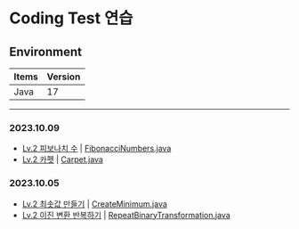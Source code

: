# Coding Test 연습

## Environment

| Items | Version |
|-------|---------|
| Java  | 17      |


---
### 2023.10.09
- [Lv.2 피보나치 수](https://school.programmers.co.kr/learn/courses/30/lessons/12945) | [FibonacciNumbers.java](programmers%2Flevel2%2FFibonacciNumbers.java)
- [Lv.2 카펫](https://school.programmers.co.kr/learn/courses/30/lessons/42842) | [Carpet.java](programmers%2Flevel2%2FCarpet.java)

### 2023.10.05
- [Lv.2 최솟값 만들기](https://school.programmers.co.kr/learn/courses/30/lessons/12941?language=java) | [CreateMinimum.java](programmers%2Flevel2%2FCreateMinimum.java)
- [Lv.2 이진 변환 반복하기](https://school.programmers.co.kr/learn/courses/30/lessons/70129) | [RepeatBinaryTransformation.java](programmers%2Flevel2%2FRepeatBinaryTransformation.java)